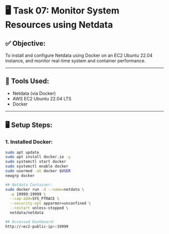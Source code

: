 # 🖥️ Task 07: Monitor System Resources using Netdata

## ✅ Objective:
To install and configure Netdata using Docker on an EC2 Ubuntu 22.04 instance, and monitor real-time system and container performance.

---

## 🧰 Tools Used:
- Netdata (via Docker)
- AWS EC2 Ubuntu 22.04 LTS
- Docker

---

## 🖥️ Setup Steps:

### 1. Installed Docker:
```bash
sudo apt update
sudo apt install docker.io -y
sudo systemctl start docker
sudo systemctl enable docker
sudo usermod -aG docker $USER
newgrp docker

## Netdata Container:
sudo docker run -d --name=netdata \
  -p 19999:19999 \
  --cap-add=SYS_PTRACE \
  --security-opt apparmor=unconfined \
  --restart unless-stopped \
  netdata/netdata

## Accessed Dashboard:
http://<ec2-public-ip>:19999

